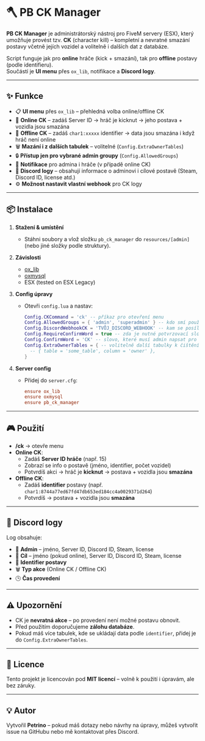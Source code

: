 # 🪓 PB CK Manager

**PB CK Manager** je administrátorský nástroj pro FiveM servery (ESX), který umožňuje provést tzv. **CK** (character kill) – kompletní a nevratné smazání postavy včetně jejích vozidel a volitelně i dalších dat z databáze.

Script funguje jak pro **online** hráče (kick + smazání), tak pro **offline** postavy (podle identifieru).  
Součástí je **UI menu** přes `ox_lib`, notifikace a **Discord logy**.

---

## ✨ Funkce

- 📋 **UI menu** přes `ox_lib` – přehledná volba online/offline CK  
- 🔹 **Online CK** – zadáš Server ID → hráč je kicknut → jeho postava + vozidla jsou smazána  
- 🔹 **Offline CK** – zadáš `char1:xxxxx` identifier → data jsou smazána i když hráč není online  
- 🗑 **Mazání i z dalších tabulek** – volitelné (`Config.ExtraOwnerTables`)  
- 🔒 **Přístup jen pro vybrané admin groupy** (`Config.AllowedGroups`)  
- 🔔 **Notifikace** pro admina i hráče (v případě online CK)  
- 📜 **Discord logy** – obsahují informace o adminovi i cílové postavě (Steam, Discord ID, license atd.)  
- ⚙ **Možnost nastavit vlastní webhook** pro CK logy  

---

## 📦 Instalace

1. **Stažení & umístění**
   - Stáhni soubory a vlož složku `pb_ck_manager` do `resources/[admin]` (nebo jiné složky podle struktury).

2. **Závislosti**
   - [ox_lib](https://overextended.dev/ox_lib)
   - [oxmysql](https://github.com/overextended/oxmysql)
   - ESX (tested on ESX Legacy)
   
3. **Config úpravy**
   - Otevři `config.lua` a nastav:
     ```lua
     Config.CKCommand = 'ck' -- příkaz pro otevření menu
     Config.AllowedGroups = { 'admin', 'superadmin' } -- kdo smí používat
     Config.DiscordWebhookCK = 'TVŮJ_DISCORD_WEBHOOK' -- kam se posílají logy
     Config.RequireConfirmWord = true -- zda je nutné potvrzovací slovo
     Config.ConfirmWord = 'CK' -- slovo, které musí admin napsat pro potvrzení
     Config.ExtraOwnerTables = { -- volitelně další tabulky k čištění
       -- { table = 'some_table', column = 'owner' },
     }
     ```
   
4. **Server config**
   - Přidej do `server.cfg`:
     ```cfg
     ensure ox_lib
     ensure oxmysql
     ensure pb_ck_manager
     ```

---

## 🎮 Použití

- **/ck** → otevře menu
- **Online CK**:
  - Zadáš **Server ID hráče** (např. 15)
  - Zobrazí se info o postavě (jméno, identifier, počet vozidel)
  - Potvrdíš akci → hráč je **kicknut** → postava + vozidla jsou **smazána**
- **Offline CK**:
  - Zadáš **identifier** postavy (např. `char1:8744a77ed67fd47db653ed184cc4a0029371d264`)
  - Potvrdíš → postava + vozidla jsou **smazána**

---

## 📜 Discord logy

Log obsahuje:
- 👮 **Admin** – jméno, Server ID, Discord ID, Steam, license
- 🎯 **Cíl** – jméno (pokud online), Server ID, Discord ID, Steam, license
- 📌 **Identifier postavy**
- 🗑 **Typ akce** (Online CK / Offline CK)
- 🕒 **Čas provedení**

---

## ⚠️ Upozornění

- CK je **nevratná akce** – po provedení není možné postavu obnovit.
- Před použitím doporučujeme **zálohu databáze**.
- Pokud máš více tabulek, kde se ukládají data podle `identifier`, přidej je do `Config.ExtraOwnerTables`.

---

## 📄 Licence

Tento projekt je licencován pod **MIT licencí** – volně k použití i úpravám, ale bez záruky.

---

## 💡 Autor
Vytvořil **Petrino** – pokud máš dotazy nebo návrhy na úpravy, můžeš vytvořit issue na GitHubu nebo mě kontaktovat přes Discord.
